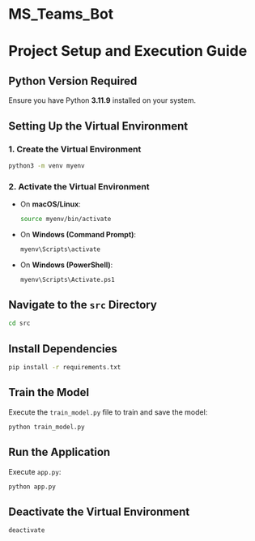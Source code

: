 # MS_Teams_Bot

# Project Setup and Execution Guide

## Python Version Required
Ensure you have Python **3.11.9** installed on your system.

## Setting Up the Virtual Environment

### 1. Create the Virtual Environment
```sh
python3 -m venv myenv
```

### 2. Activate the Virtual Environment
- On **macOS/Linux**:
  ```sh
  source myenv/bin/activate
  ```
- On **Windows (Command Prompt)**:
  ```sh
  myenv\Scripts\activate
  ```
- On **Windows (PowerShell)**:
  ```sh
  myenv\Scripts\Activate.ps1
  ```

## Navigate to the `src` Directory
```sh
cd src
```

## Install Dependencies
```sh
pip install -r requirements.txt
```

## Train the Model
Execute the `train_model.py` file to train and save the model:
```sh
python train_model.py
```

## Run the Application
Execute `app.py`:
```sh
python app.py
```

## Deactivate the Virtual Environment
```sh
deactivate
```

